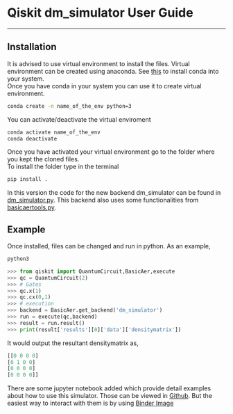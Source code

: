 # Qiskit dm_simulator User Guide
***
## Installation
It is advised to use virtual environment to install the files. Virtual environment can be created using anaconda. See [this](https://docs.conda.io/projects/conda/en/latest/user-guide/install/linux.html) to install conda into your system.  
Once you have conda in your system you can use it to create virtual environment.
```bash
conda create -n name_of_the_env python=3
```
You can activate/deactivate the virtual enviroment
```bash
conda activate name_of_the_env
conda deactivate
```
Once you have activated your virtual environment go to the folder where you kept the cloned files.  
To install the folder type in the terminal
```bash
pip install .
```
In this version the code for the new backend dm_simulator can be found in [dm_simulator.py](qiskit/providers/basicaer/dm_simulator.py). This backend also uses some functionalities from [basicaertools.py](qiskit/providers/basicaer/basicaertools.py).

## Example
Once installed, files can be changed and run in python. As an example,
```bash
python3
```
```python
>>> from qiskit import QuantumCircuit,BasicAer,execute
>>> qc = QuantumCircuit(2)
>>> # Gates
>>> qc.x(1)
>>> qc.cx(0,1)
>>> # execution
>>> backend = BasicAer.get_backend('dm_simulator')
>>> run = execute(qc,backend)
>>> result = run.result()
>>> print(result['results'][0]['data']['densitymatrix'])
```
It would output the resultant densitymatrix as,
```python
[[0 0 0 0]
[0 1 0 0]
[0 0 0 0]
[0 0 0 0]]
```
 There are some jupyter notebook added which provide detail examples about how to use this simulator.
 Those can be viewed in [Github](dm_simulator_user_guide/user_guide.ipynb). But the easiest way to interact with them is by using [Binder Image](https://mybinder.org/v2/gh/indian-institute-of-science-qc/qiskit-aakash/master?filepath=.%2Fdm_simulator_user_guide%2Fuser_guide.ipynb)
